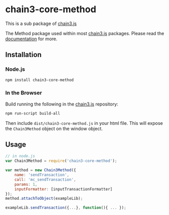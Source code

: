 # chain3-core-method

This is a sub package of [chain3.js][repo]

The Method package used within most [chain3.js][repo] packages.
Please read the [documentation][docs] for more.

## Installation

### Node.js

```bash
npm install chain3-core-method
```

### In the Browser

Build running the following in the [chain3.js][repo] repository:

```bash
npm run-script build-all
```

Then include `dist/chain3-core-method.js` in your html file.
This will expose the `Chain3Method` object on the window object.


## Usage

```js
// in node.js
var Chain3Method = require('chain3-core-method');

var method = new Chain3Method({
    name: 'sendTransaction',
    call: 'mc_sendTransaction',
    params: 1,
    inputFormatter: [inputTransactionFormatter]
});
method.attachToObject(exampleLib);

exampleLib.sendTransaction({...}, function(){ ... });
```


[docs]: https://moacdocs-chn.readthedocs.io/zh_CN/latest/moac/js/index.html
[repo]: https://github.com/MOACChain/chain3/tree/1.x


